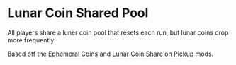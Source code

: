 # Lunar Coin Shared Pool

All players share a luner coin pool that resets each run, but lunar coins drop more frequently.

Based off the [Ephemeral Coins](https://thunderstore.io/package/VarnaScelestus/Ephemeral_Coins/) and [Lunar Coin Share on Pickup](https://thunderstore.io/package/dan8991iel/LunarCoinShareOnPickup/) mods.
